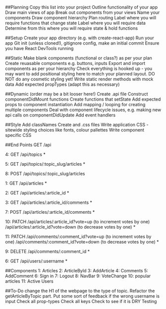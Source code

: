##Planning
Copy this list into your project Outline functionality of your app Draw main views of app Break out components from your views Name your components Draw component hierarchy Plan routing Label where you will require functions that change state Label where you will require data Determine from this where you will require state & hold functions

##Setup
Create your app directory (e.g. with create-react-app) Run your app Git init (unless cloned!), gitignore config, make an initial commit Ensure you have React DevTools running

##Static
Make blank components (functional or class?) as per your plan Create reuasable components e.g. buttons, inputs Export and import components as per your hierarchy Check everything is hooked up - you may want to add positional styling here to match your planned layout. DO NOT do any cosmetic styling yet! Write static render methods with mock data Add expected propTypes (adapt this as necessary)

##Dynamic (order may be a bit looser here!)
Create .api file Construct componentDidMount functions Create functions that setState Add expected props to component instantiation Add mapping / looping for creating multiple components Deal with component lifecycle issues, e.g. making new api calls on componentDidUpdate Add event handlers

##Style
Add classNames Create and .css files Write application CSS - sitewide styling choices like fonts, colour pallettes Write component specific CSS

##End Points
GET /api

4: GET /api/topics *

5: GET /api/topics/:topic_slug/articles *

8: POST /api/topics/:topic_slug/articles

1: GET /api/articles *

2: GET /api/articles/:article_id *

3: GET /api/articles/:article_id/comments *

7: POST /api/articles/:article_id/comments *

10: PATCH /api/articles/:article_id?vote=up (to increment votes by one) /api/articles/:article_id?vote=down (to decrease votes by one) *

11: PATCH /api/comments/:comment_id?vote=up (to increment votes by one) /api/comments/:comment_id?vote=down (to decrease votes by one) *

9: DELETE /api/comments/:comment_id *

6: GET /api/users/:username *

##Components
1: Articles 2: ArticleById 3: AddArticle 4: Comments 5: AddComment 6: Sign in 7: Logout 8: NavBar 9: VoteChange 10: popular articles 11: Active Users

##To-Do
change the H1 of the webpage to the type of topic.
Refactor the getArticleByTopic part.
Put some sort of feedback if the wrong username is input
Check all prop-types
Check all keys
Check to see if it is DRY
Testing